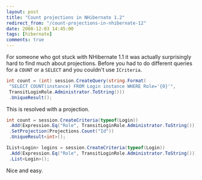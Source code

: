 ```yaml
---
layout: post
title: "Count projections in NHibernate 1.2"
redirect_from: "/count-projections-in-nhibernate-12"
date: 2008-12-03 14:45:00
tags: [hibernate]
comments: true
---
```

For someone who got stuck with NHibernate 1.1 it was actually surprisingly hard to find much about projections. Before you had to do different queries for a `COUNT` or a `SELECT` and you couldn't use `ICriteria`.

```cs
int count = (int) session.CreateQuery(string.Format(
 "SELECT COUNT(instance) FROM Login instance WHERE Role='{0}'",
 TransitLoginRole.Administrator.ToString()))
 .UniqueResult();
```

This is resolved with a projection.

```cs
int count = session.CreateCriteria(typeof(Login))
 .Add(Expression.Eq("Role", TransitLoginRole.Administrator.ToString()))
 .SetProjection(Projections.Count("Id"))
 .UniqueResult<int>();

IList<Login> logins = session.CreateCriteria(typeof(Login))
 .Add(Expression.Eq("Role", TransitLoginRole.Administrator.ToString()))
 .List<Login>();
```

Nice and easy.


